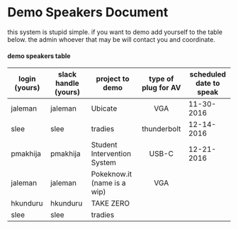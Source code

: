 # Demo Speakers Document

this system is stupid simple. if you want to demo add yourself to the table below. the admin whoever that may be will contact you and coordinate. 


#### demo speakers table

| login (yours) | slack handle (yours) | project to demo                 | type of plug for AV | scheduled date to speak |
| ------------- | -------------------- | ------------------------------- | :-----------------: | ----------------------- |
| jaleman       | jaleman              | Ubicate                         | VGA                 | 11-30-2016              |
| slee          | slee                 | tradies                         | thunderbolt         | 12-14-2016              |
| pmakhija      | pmakhija             | Student Intervention System     | USB-C               | 12-21-2016              |
| jaleman       | jaleman              | Pokeknow.it (name is a wip)     | VGA                 |                         |
| hkunduru      | hkunduru             | TAKE ZERO                       |                     |                         |
| slee          | slee                 | tradies                         |                     |                         |
